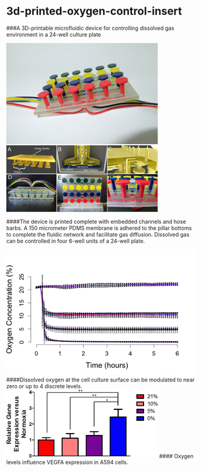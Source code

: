 # 3d-printed-oxygen-control-insert
###A 3D-printable microfluidic device for controlling dissolved gas environment in a 24-well culture plate

<img src="images/insert.JPG" style="width: 400px;"/>

<img src="images/Fig1.png" style="width: 400px;"/>

####The device is printed complete with embedded channels and hose barbs. A 150 micrometer PDMS membrane is adhered to the pillar bottoms to complete the fluidic network and facilitate gas diffusion. Dissolved gas can be controlled in four 6-well units of a 24-well plate. 

<img src="images/Fig2.tiff" style="width: 500px;"/>
####Dissolved oxygen at the cell culture surface can be modulated to near zero or up to 4 discrete levels.

<img src="images/Fig3.png" style="width: 400px;"/>
#### Oxygen levels influence VEGFA expression in A594 cells.


